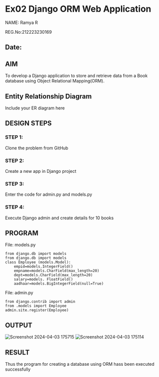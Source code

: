 # Ex02 Django ORM Web Application
NAME: Ramya R

REG.No:212223230169
## Date: 
## AIM
To develop a Django application to store and retrieve data from a Book database using Object Relational Mapping(ORM).
## Entity Relationship Diagram
Include your ER diagram here

## DESIGN STEPS
### STEP 1:
Clone the problem from GitHub
### STEP 2:
Create a new app in Django project
### STEP 3:
Enter the code for admin.py and models.py
### STEP 4:
Execute Django admin and create details for 10 books
## PROGRAM
File: models.py
```
from django.db import models
from django.db import models
class Employee (models.Model):
    empid=models.IntegerField()
    empname=models.CharField(max_length=20) 
    dept=models.CharField(max_length=20)
    salary=models. FloatField()
    aadhaar=models.BigIntegerField(null=True)
```
File: admin.py
```
from django.contrib import admin
from .models import Employee
admin.site.register(Employee)
```
## OUTPUT
![Screenshot 2024-04-03 175715](https://github.com/ramya23000505/ORM/assets/149370791/5847ce7f-91a2-45cf-bba3-69331a1d3d2c)
![Screenshot 2024-04-03 175114](https://github.com/ramya23000505/ORM/assets/149370791/cc1b7ae2-e329-4046-aa7d-97f0d912d18a)
## RESULT
Thus the program for creating a database using ORM hass been executed successfully
